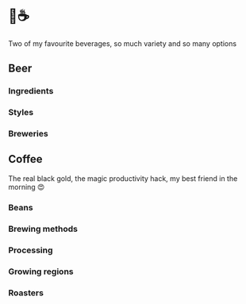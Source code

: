 # 🍺☕️

Two of my favourite beverages, so much variety and so many options

## Beer
### Ingredients
### Styles
### Breweries

## Coffee
The real black gold, the magic productivity hack, my best friend in the morning 😍

### Beans
### Brewing methods
### Processing
### Growing regions
### Roasters
